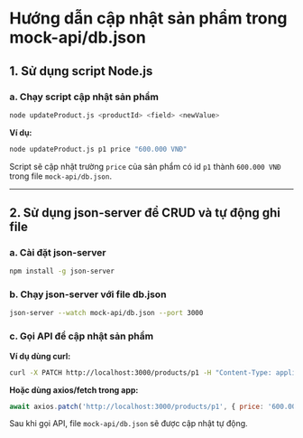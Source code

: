 # Hướng dẫn cập nhật sản phẩm trong mock-api/db.json

## 1. Sử dụng script Node.js

### a. Chạy script cập nhật sản phẩm

```bash
node updateProduct.js <productId> <field> <newValue>
```

**Ví dụ:**
```bash
node updateProduct.js p1 price "600.000 VNĐ"
```

Script sẽ cập nhật trường `price` của sản phẩm có id `p1` thành `600.000 VNĐ` trong file `mock-api/db.json`.

---

## 2. Sử dụng json-server để CRUD và tự động ghi file

### a. Cài đặt json-server
```bash
npm install -g json-server
```

### b. Chạy json-server với file db.json
```bash
json-server --watch mock-api/db.json --port 3000
```

### c. Gọi API để cập nhật sản phẩm

**Ví dụ dùng curl:**
```bash
curl -X PATCH http://localhost:3000/products/p1 -H "Content-Type: application/json" -d '{"price":"600.000 VNĐ"}'
```

**Hoặc dùng axios/fetch trong app:**
```js
await axios.patch('http://localhost:3000/products/p1', { price: '600.000 VNĐ' });
```

Sau khi gọi API, file `mock-api/db.json` sẽ được cập nhật tự động. 